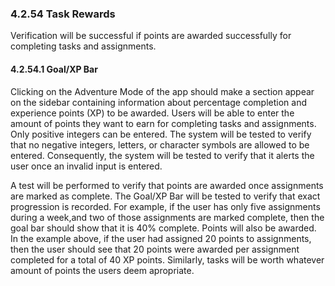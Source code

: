### 4.2.54 Task Rewards

Verification will be successful if points are awarded successfully for completing tasks and assignments.

#### 4.2.54.1 Goal/XP Bar

Clicking on the Adventure Mode of the app should make a section appear on the sidebar containing information about percentage completion and experience points (XP) to be awarded. Users will be able to enter the amount of points they want to earn for completing tasks and assignments. Only positive integers can be entered. The system will be tested to verify that no negative integers, letters, or character symbols are allowed to be entered. Consequently, the system will be tested to verify that it alerts the user once an invalid input is entered. 

A test will be performed to verify that points are awarded once assignments are marked as complete. The Goal/XP Bar will be tested to verify that exact progression is recorded. For example, if the user has only five assignments during a week,and two of those assignments are marked complete, then the goal bar should show that it is 40% complete. Points will also be awarded. In the example above, if the user had assigned 20 points to assignments, then the user should see that 20 points were awarded per assignment completed for a total of 40 XP points. Similarly, tasks will be worth whatever amount of points the users deem apropriate.

